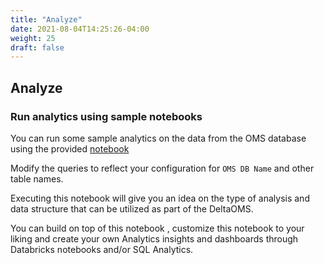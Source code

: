 ```yaml
---
title: "Analyze"
date: 2021-08-04T14:25:26-04:00
weight: 25
draft: false
---
```


## Analyze

### Run analytics using sample notebooks

You can run some sample analytics on the data from the OMS database 
using the provided [notebook](/assets/DeltaOMS_SQL_Analytics.sql)

Modify the queries to reflect your configuration for 
`OMS DB Name` and other table names.

Executing this notebook will give you an idea on the type of analysis and data structure that can 
be utilized as part of the DeltaOMS.

You can build on top of this notebook , customize this notebook to your liking and 
create your own Analytics insights and dashboards through Databricks notebooks and/or SQL Analytics.

